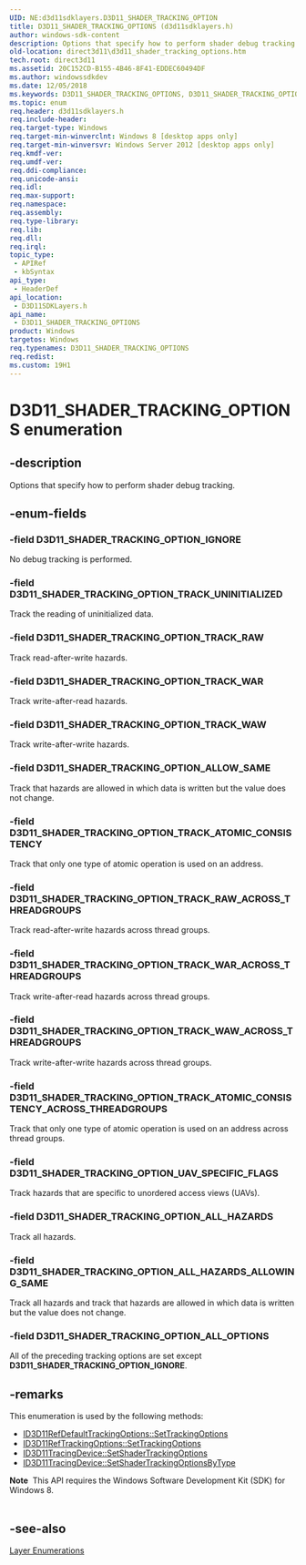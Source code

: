 ```yaml
---
UID: NE:d3d11sdklayers.D3D11_SHADER_TRACKING_OPTION
title: D3D11_SHADER_TRACKING_OPTIONS (d3d11sdklayers.h)
author: windows-sdk-content
description: Options that specify how to perform shader debug tracking.
old-location: direct3d11\d3d11_shader_tracking_options.htm
tech.root: direct3d11
ms.assetid: 20C152CD-B155-4B46-8F41-EDDEC60494DF
ms.author: windowssdkdev
ms.date: 12/05/2018
ms.keywords: D3D11_SHADER_TRACKING_OPTIONS, D3D11_SHADER_TRACKING_OPTIONS enumeration [Direct3D 11], D3D11_SHADER_TRACKING_OPTION_ALLOW_SAME, D3D11_SHADER_TRACKING_OPTION_ALL_HAZARDS, D3D11_SHADER_TRACKING_OPTION_ALL_HAZARDS_ALLOWING_SAME, D3D11_SHADER_TRACKING_OPTION_ALL_OPTIONS, D3D11_SHADER_TRACKING_OPTION_IGNORE, D3D11_SHADER_TRACKING_OPTION_TRACK_ATOMIC_CONSISTENCY, D3D11_SHADER_TRACKING_OPTION_TRACK_ATOMIC_CONSISTENCY_ACROSS_THREADGROUPS, D3D11_SHADER_TRACKING_OPTION_TRACK_RAW, D3D11_SHADER_TRACKING_OPTION_TRACK_RAW_ACROSS_THREADGROUPS, D3D11_SHADER_TRACKING_OPTION_TRACK_UNINITIALIZED, D3D11_SHADER_TRACKING_OPTION_TRACK_WAR, D3D11_SHADER_TRACKING_OPTION_TRACK_WAR_ACROSS_THREADGROUPS, D3D11_SHADER_TRACKING_OPTION_TRACK_WAW, D3D11_SHADER_TRACKING_OPTION_TRACK_WAW_ACROSS_THREADGROUPS, D3D11_SHADER_TRACKING_OPTION_UAV_SPECIFIC_FLAGS, d3d11sdklayers/D3D11_SHADER_TRACKING_OPTIONS, d3d11sdklayers/D3D11_SHADER_TRACKING_OPTION_ALLOW_SAME, d3d11sdklayers/D3D11_SHADER_TRACKING_OPTION_ALL_HAZARDS, d3d11sdklayers/D3D11_SHADER_TRACKING_OPTION_ALL_HAZARDS_ALLOWING_SAME, d3d11sdklayers/D3D11_SHADER_TRACKING_OPTION_ALL_OPTIONS, d3d11sdklayers/D3D11_SHADER_TRACKING_OPTION_IGNORE, d3d11sdklayers/D3D11_SHADER_TRACKING_OPTION_TRACK_ATOMIC_CONSISTENCY, d3d11sdklayers/D3D11_SHADER_TRACKING_OPTION_TRACK_ATOMIC_CONSISTENCY_ACROSS_THREADGROUPS, d3d11sdklayers/D3D11_SHADER_TRACKING_OPTION_TRACK_RAW, d3d11sdklayers/D3D11_SHADER_TRACKING_OPTION_TRACK_RAW_ACROSS_THREADGROUPS, d3d11sdklayers/D3D11_SHADER_TRACKING_OPTION_TRACK_UNINITIALIZED, d3d11sdklayers/D3D11_SHADER_TRACKING_OPTION_TRACK_WAR, d3d11sdklayers/D3D11_SHADER_TRACKING_OPTION_TRACK_WAR_ACROSS_THREADGROUPS, d3d11sdklayers/D3D11_SHADER_TRACKING_OPTION_TRACK_WAW, d3d11sdklayers/D3D11_SHADER_TRACKING_OPTION_TRACK_WAW_ACROSS_THREADGROUPS, d3d11sdklayers/D3D11_SHADER_TRACKING_OPTION_UAV_SPECIFIC_FLAGS, direct3d11.d3d11_shader_tracking_options
ms.topic: enum
req.header: d3d11sdklayers.h
req.include-header: 
req.target-type: Windows
req.target-min-winverclnt: Windows 8 [desktop apps only]
req.target-min-winversvr: Windows Server 2012 [desktop apps only]
req.kmdf-ver: 
req.umdf-ver: 
req.ddi-compliance: 
req.unicode-ansi: 
req.idl: 
req.max-support: 
req.namespace: 
req.assembly: 
req.type-library: 
req.lib: 
req.dll: 
req.irql: 
topic_type:
 - APIRef
 - kbSyntax
api_type:
 - HeaderDef
api_location:
 - D3D11SDKLayers.h
api_name:
 - D3D11_SHADER_TRACKING_OPTIONS
product: Windows
targetos: Windows
req.typenames: D3D11_SHADER_TRACKING_OPTIONS
req.redist: 
ms.custom: 19H1
---
```


# D3D11_SHADER_TRACKING_OPTIONS enumeration


## -description


Options that specify how to perform shader debug tracking.


## -enum-fields




### -field D3D11_SHADER_TRACKING_OPTION_IGNORE

No debug tracking is performed.


### -field D3D11_SHADER_TRACKING_OPTION_TRACK_UNINITIALIZED

Track the reading of uninitialized data.


### -field D3D11_SHADER_TRACKING_OPTION_TRACK_RAW

Track read-after-write hazards.


### -field D3D11_SHADER_TRACKING_OPTION_TRACK_WAR

Track write-after-read hazards.


### -field D3D11_SHADER_TRACKING_OPTION_TRACK_WAW

Track write-after-write hazards.


### -field D3D11_SHADER_TRACKING_OPTION_ALLOW_SAME

Track that hazards are allowed in which data is written but the value does not change.


### -field D3D11_SHADER_TRACKING_OPTION_TRACK_ATOMIC_CONSISTENCY

Track that only one type of atomic operation is used on an address.


### -field D3D11_SHADER_TRACKING_OPTION_TRACK_RAW_ACROSS_THREADGROUPS

Track read-after-write hazards across thread groups.


### -field D3D11_SHADER_TRACKING_OPTION_TRACK_WAR_ACROSS_THREADGROUPS

Track write-after-read hazards across thread groups.


### -field D3D11_SHADER_TRACKING_OPTION_TRACK_WAW_ACROSS_THREADGROUPS

Track write-after-write hazards across thread groups.


### -field D3D11_SHADER_TRACKING_OPTION_TRACK_ATOMIC_CONSISTENCY_ACROSS_THREADGROUPS

Track that only one type of atomic operation is used on an address across thread groups.


### -field D3D11_SHADER_TRACKING_OPTION_UAV_SPECIFIC_FLAGS

Track hazards that are specific to unordered access views (UAVs).


### -field D3D11_SHADER_TRACKING_OPTION_ALL_HAZARDS

Track all hazards.


### -field D3D11_SHADER_TRACKING_OPTION_ALL_HAZARDS_ALLOWING_SAME

Track all hazards and track that hazards are allowed in which data is written but the value does not change.


### -field D3D11_SHADER_TRACKING_OPTION_ALL_OPTIONS

All of the preceding tracking options are set except <b>D3D11_SHADER_TRACKING_OPTION_IGNORE</b>.
          


## -remarks



This enumeration is used by the following methods:
        

<ul>
<li>
<a href="https://msdn.microsoft.com/A54AAC4C-CD38-4326-AF99-9FB74CC0A1A0">ID3D11RefDefaultTrackingOptions::SetTrackingOptions</a>
</li>
<li>
<a href="https://msdn.microsoft.com/2C782DBE-BA76-4D2E-82D6-1A03941B2FB1">ID3D11RefTrackingOptions::SetTrackingOptions</a>
</li>
<li>
<a href="https://msdn.microsoft.com/F62FCA38-AE44-427B-95B4-252AE800845C">ID3D11TracingDevice::SetShaderTrackingOptions</a>
</li>
<li>
<a href="https://msdn.microsoft.com/ABB83CE4-D612-4797-A9AD-F3C2954E669D">ID3D11TracingDevice::SetShaderTrackingOptionsByType</a>
</li>
</ul>
<div class="alert"><b>Note</b>  This API requires the Windows Software Development Kit (SDK) for Windows 8.
      </div>
<div> </div>



## -see-also




<a href="https://msdn.microsoft.com/0fd0456b-2638-4b4c-8a34-a3e104a1a034">Layer Enumerations</a>
 

 

